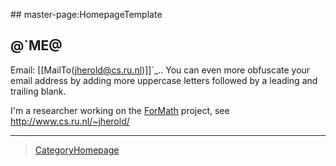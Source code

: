\#\# master-page:HomepageTemplate

@\`ME@
------

Email: \[\[MailTo(<jherold@cs.ru.nl>)\]\]\`\_.. You can even more obfuscate your email address by adding more uppercase letters followed by a leading and trailing blank.

I'm a researcher working on the [ForMath](ForMath) project, see <http://www.cs.ru.nl/~jherold/>

------------------------------------------------------------------------

> [CategoryHomepage](CategoryHomepage)
